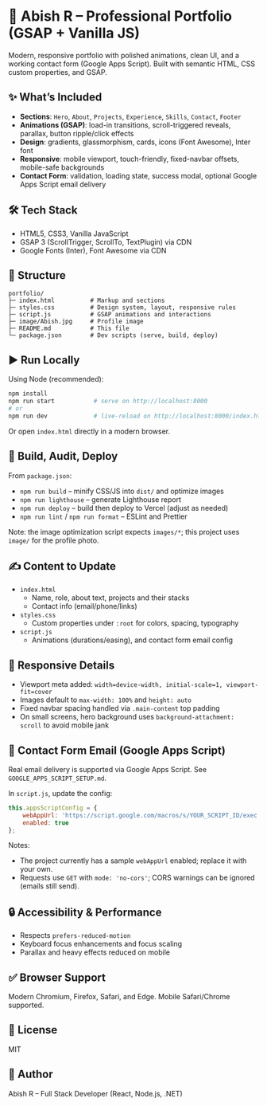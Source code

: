 # 🚀 Abish R – Professional Portfolio (GSAP + Vanilla JS)

Modern, responsive portfolio with polished animations, clean UI, and a working contact form (Google Apps Script). Built with semantic HTML, CSS custom properties, and GSAP.

## ✨ What’s Included

- **Sections**: `Hero`, `About`, `Projects`, `Experience`, `Skills`, `Contact`, `Footer`
- **Animations (GSAP)**: load-in transitions, scroll-triggered reveals, parallax, button ripple/click effects
- **Design**: gradients, glassmorphism, cards, icons (Font Awesome), Inter font
- **Responsive**: mobile viewport, touch-friendly, fixed-navbar offsets, mobile-safe backgrounds
- **Contact Form**: validation, loading state, success modal, optional Google Apps Script email delivery

## 🛠 Tech Stack

- HTML5, CSS3, Vanilla JavaScript
- GSAP 3 (ScrollTrigger, ScrollTo, TextPlugin) via CDN
- Google Fonts (Inter), Font Awesome via CDN

## 📂 Structure

```
portfolio/
├─ index.html          # Markup and sections
├─ styles.css          # Design system, layout, responsive rules
├─ script.js           # GSAP animations and interactions
├─ image/Abish.jpg     # Profile image
├─ README.md           # This file
└─ package.json        # Dev scripts (serve, build, deploy)
```

## ▶️ Run Locally

Using Node (recommended):
```bash
npm install
npm run start           # serve on http://localhost:8000
# or
npm run dev             # live-reload on http://localhost:8000/index.html
```

Or open `index.html` directly in a modern browser.

## 🔧 Build, Audit, Deploy

From `package.json`:
- `npm run build` – minify CSS/JS into `dist/` and optimize images
- `npm run lighthouse` – generate Lighthouse report
- `npm run deploy` – build then deploy to Vercel (adjust as needed)
- `npm run lint` / `npm run format` – ESLint and Prettier

Note: the image optimization script expects `images/*`; this project uses `image/` for the profile photo.

## ✍️ Content to Update

- `index.html`
  - Name, role, about text, projects and their stacks
  - Contact info (email/phone/links)
- `styles.css`
  - Custom properties under `:root` for colors, spacing, typography
- `script.js`
  - Animations (durations/easing), and contact form email config

## 📱 Responsive Details

- Viewport meta added: `width=device-width, initial-scale=1, viewport-fit=cover`
- Images default to `max-width: 100%` and `height: auto`
- Fixed navbar spacing handled via `.main-content` top padding
- On small screens, hero background uses `background-attachment: scroll` to avoid mobile jank

## 📧 Contact Form Email (Google Apps Script)

Real email delivery is supported via Google Apps Script. See `GOOGLE_APPS_SCRIPT_SETUP.md`.

In `script.js`, update the config:
```javascript
this.appsScriptConfig = {
    webAppUrl: 'https://script.google.com/macros/s/YOUR_SCRIPT_ID/exec',
    enabled: true
};
```
Notes:
- The project currently has a sample `webAppUrl` enabled; replace it with your own.
- Requests use `GET` with `mode: 'no-cors'`; CORS warnings can be ignored (emails still send).

## 🔒 Accessibility & Performance

- Respects `prefers-reduced-motion`
- Keyboard focus enhancements and focus scaling
- Parallax and heavy effects reduced on mobile

## ✅ Browser Support

Modern Chromium, Firefox, Safari, and Edge. Mobile Safari/Chrome supported.

## 📄 License

MIT

## 👤 Author

Abish R – Full Stack Developer (React, Node.js, .NET)

